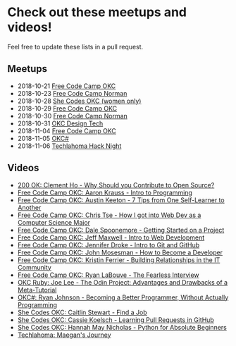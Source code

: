 # Check out these meetups and videos!

Feel free to update these lists in a pull request.

## Meetups

* 2018-10-21 [Free Code Camp OKC](https://www.meetup.com/FreeCodeCampOKC/)
* 2018-10-23 [Free Code Camp Norman](https://www.meetup.com/FreeCodeCamp-Norman/events/255216397/)
* 2018-10-28 [She Codes OKC (women only)](https://www.meetup.com/SheCodesOKC/events/255251280/)
* 2018-10-29 [Free Code Camp OKC](https://www.meetup.com/FreeCodeCampOKC/events/254966670/)
* 2018-10-30 [Free Code Camp Norman](https://www.meetup.com/FreeCodeCamp-Norman/)
* 2018-10-31 [OKC Design Tech](https://www.meetup.com/OKC-Design-Tech/events/255262130/)
* 2018-11-04 [Free Code Camp OKC](https://www.meetup.com/FreeCodeCampOKC/events/255581026/)
* 2018-11-05 [OKC#](https://www.meetup.com/OKC-Sharp/events/254941518/)
* 2018-11-06 [Techlahoma Hack Night](https://www.meetup.com/Techlahoma-Foundation/events/zpmmnpyxpbjb/)

## Videos

* [200 OK: Clement Ho - Why Should you Contribute to Open Source?](https://www.youtube.com/watch?v=kvLBr9kgxoo)
* [Free Code Camp OKC: Aaron Krauss - Intro to Programming](https://www.youtube.com/watch?v=zOt2pZROEuM)
* [Free Code Camp OKC: Austin Keeton - 7 Tips from One Self-Learner to Another](https://www.youtube.com/watch?v=kBx5XbHjPAY)
* [Free Code Camp OKC: Chris Tse - How I got into Web Dev as a Computer Science Major](https://www.youtube.com/watch?v=2wdUNCObvfE)
* [Free Code Camp OKC: Dale Spoonemore - Getting Started on a Project](https://www.youtube.com/watch?v=6XenFgLagTs)
* [Free Code Camp OKC: Jeff Maxwell - Intro to Web Development](https://www.youtube.com/watch?v=7l13fxjESAE)
* [Free Code Camp OKC: Jennifer Droke - Intro to Git and GitHub](https://www.twitch.tv/videos/316858556)
* [Free Code Camp OKC: John Mosesman - How to Become a Developer](https://www.youtube.com/watch?v=vYct8lrMkuM)
* [Free Code Camp OKC: Kristin Ferrier - Building Relationships in the IT Community](https://www.youtube.com/watch?v=bLsKi5YySNY)
* [Free Code Camp OKC: Ryan LaBouve - The Fearless Interview](https://www.youtube.com/watch?v=vI3qsCbMcKI)
* [OKC Ruby: Joe Lee - The Odin Project: Advantages and Drawbacks of a Meta-Tutorial](https://www.youtube.com/watch?v=kEW9-acYxTo)
* [OKC#: Ryan Johnson - Becoming a Better Programmer, Without Actually Programming](https://www.youtube.com/watch?v=q0Sw-12nCt0)
* [She Codes OKC: Caitlin Stewart - Find a Job](https://www.youtube.com/watch?v=FeyMJwrbPi4)
* [She Codes OKC: Cassie Koelsch - Learning Pull Requests in GitHub](https://www.youtube.com/watch?v=7kUe46mBD18)
* [She Codes OKC: Hannah May Nicholas - Python for Absolute Beginners](https://www.youtube.com/watch?v=hU7CWQhD4Ek)
* [Techlahoma: Maegan's Journey](https://youtu.be/PZj53WT4wcg)

